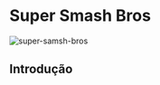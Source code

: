 # Super Smash Bros

![super-samsh-bros](https://variety.com/wp-content/uploads/2018/06/super-smash-ridley-twitter.png)

## Introdução
